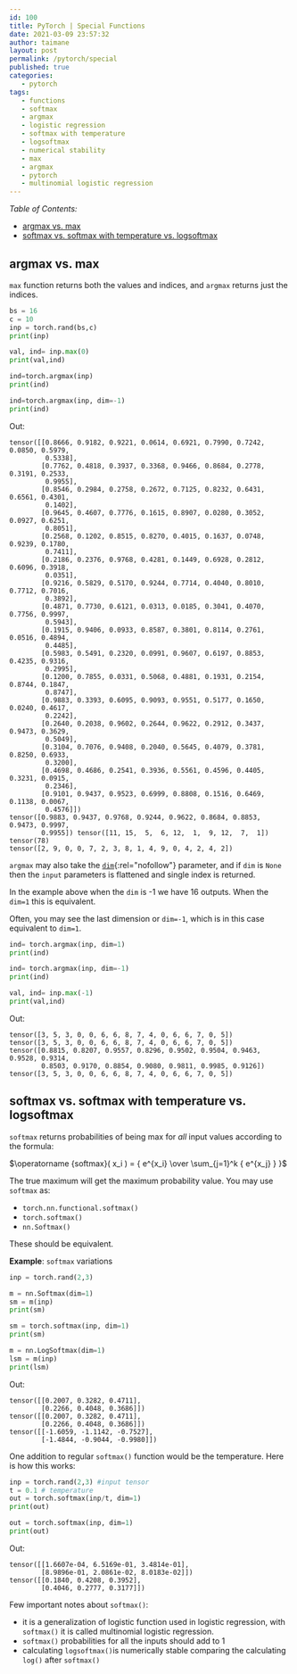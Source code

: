 ```yaml
---
id: 100
title: PyTorch | Special Functions
date: 2021-03-09 23:57:32
author: taimane
layout: post
permalink: /pytorch/special
published: true
categories:
   - pytorch
tags:
   - functions
   - softmax
   - argmax
   - logistic regression
   - softmax with temperature
   - logsoftmax
   - numerical stability
   - max
   - argmax
   - pytorch
   - multinomial logistic regression
---
```

<script type="text/x-mathjax-config">
    MathJax.Hub.Config({
      tex2jax: {
        skipTags: ['script', 'noscript', 'style', 'textarea', 'pre'],
        inlineMath: [['$','$']]
      }
    });
</script>
<script src="https://cdn.mathjax.org/mathjax/latest/MathJax.js?config=TeX-AMS-MML_HTMLorMML" type="text/javascript"></script>

_Table of Contents:_
- [argmax vs. max](#argmax-vs-max)
- [softmax vs. softmax with temperature vs. logsoftmax](#softmax-vs-softmax-with-temperature-vs-logsoftmax)


## argmax vs. max 

`max` function returns both the values and indices, and `argmax` returns just the indices.

```python
bs = 16
c = 10
inp = torch.rand(bs,c)
print(inp)

val, ind= inp.max(0)
print(val,ind)

ind=torch.argmax(inp)
print(ind)

ind=torch.argmax(inp, dim=-1)
print(ind)
```

Out:
```
tensor([[0.8666, 0.9182, 0.9221, 0.0614, 0.6921, 0.7990, 0.7242, 0.0850, 0.5979,
         0.5338],
        [0.7762, 0.4818, 0.3937, 0.3368, 0.9466, 0.8684, 0.2778, 0.3191, 0.2533,
         0.9955],
        [0.8546, 0.2984, 0.2758, 0.2672, 0.7125, 0.8232, 0.6431, 0.6561, 0.4301,
         0.1402],
        [0.9645, 0.4607, 0.7776, 0.1615, 0.8907, 0.0280, 0.3052, 0.0927, 0.6251,
         0.8051],
        [0.2568, 0.1202, 0.8515, 0.8270, 0.4015, 0.1637, 0.0748, 0.9239, 0.1780,
         0.7411],
        [0.2186, 0.2376, 0.9768, 0.4281, 0.1449, 0.6928, 0.2812, 0.6096, 0.3918,
         0.0351],
        [0.9216, 0.5829, 0.5170, 0.9244, 0.7714, 0.4040, 0.8010, 0.7712, 0.7016,
         0.3892],
        [0.4871, 0.7730, 0.6121, 0.0313, 0.0185, 0.3041, 0.4070, 0.7756, 0.9997,
         0.5943],
        [0.1915, 0.9406, 0.0933, 0.8587, 0.3801, 0.8114, 0.2761, 0.0516, 0.4894,
         0.4485],
        [0.5983, 0.5491, 0.2320, 0.0991, 0.9607, 0.6197, 0.8853, 0.4235, 0.9316,
         0.2995],
        [0.1200, 0.7855, 0.0331, 0.5068, 0.4881, 0.1931, 0.2154, 0.8744, 0.1847,
         0.8747],
        [0.9883, 0.3393, 0.6095, 0.9093, 0.9551, 0.5177, 0.1650, 0.0240, 0.4617,
         0.2242],
        [0.2640, 0.2038, 0.9602, 0.2644, 0.9622, 0.2912, 0.3437, 0.9473, 0.3629,
         0.5049],
        [0.3104, 0.7076, 0.9408, 0.2040, 0.5645, 0.4079, 0.3781, 0.8250, 0.6933,
         0.3200],
        [0.4698, 0.4686, 0.2541, 0.3936, 0.5561, 0.4596, 0.4405, 0.3231, 0.0915,
         0.2346],
        [0.9101, 0.9437, 0.9523, 0.6999, 0.8808, 0.1516, 0.6469, 0.1138, 0.0067,
         0.4576]])
tensor([0.9883, 0.9437, 0.9768, 0.9244, 0.9622, 0.8684, 0.8853, 0.9473, 0.9997,
        0.9955]) tensor([11, 15,  5,  6, 12,  1,  9, 12,  7,  1])
tensor(78)
tensor([2, 9, 0, 0, 7, 2, 3, 8, 1, 4, 9, 0, 4, 2, 4, 2])
```

`argmax` may also take the [`dim`](https://pytorch.org/docs/stable/generated/torch.argmax.html){:rel="nofollow"} parameter, and if `dim` is `None` then the `input` parameters is flattened and single index is returned.

In the example above when the `dim` is -1 we have 16 outputs. When the `dim=1` this is equivalent.

Often, you may see the last dimension or `dim=-1`, which is in this case equivalent to `dim=1`.

```python
ind= torch.argmax(inp, dim=1)
print(ind)

ind= torch.argmax(inp, dim=-1)
print(ind)

val, ind= inp.max(-1)
print(val,ind)
```
Out:
```
tensor([3, 5, 3, 0, 0, 6, 6, 8, 7, 4, 0, 6, 6, 7, 0, 5])
tensor([3, 5, 3, 0, 0, 6, 6, 8, 7, 4, 0, 6, 6, 7, 0, 5])
tensor([0.8815, 0.8207, 0.9557, 0.8296, 0.9502, 0.9504, 0.9463, 0.9528, 0.9314,
        0.8503, 0.9170, 0.8854, 0.9080, 0.9811, 0.9985, 0.9126]) tensor([3, 5, 3, 0, 0, 6, 6, 8, 7, 4, 0, 6, 6, 7, 0, 5])
```

## softmax vs. softmax with temperature vs. logsoftmax

`softmax` returns probabilities of being max for *all* input values according to the formula:

$\operatorname {softmax}( x_i ) =  {     e^{x_i} \over \sum_{j=1}^k { e^{x_j} } }$

The true maximum will get the maximum probability value. You may use `softmax` as:

* `torch.nn.functional.softmax()` 
* `torch.softmax()` 
* `nn.Softmax()`

These should be equivalent.

**Example**: `softmax` variations

```python
inp = torch.rand(2,3)

m = nn.Softmax(dim=1)
sm = m(inp)
print(sm)

sm = torch.softmax(inp, dim=1) 
print(sm)

m = nn.LogSoftmax(dim=1)
lsm = m(inp)
print(lsm)
```

Out:
```
tensor([[0.2007, 0.3282, 0.4711],
        [0.2266, 0.4048, 0.3686]])
tensor([[0.2007, 0.3282, 0.4711],
        [0.2266, 0.4048, 0.3686]])
tensor([[-1.6059, -1.1142, -0.7527],
        [-1.4844, -0.9044, -0.9980]])
```

One addition to regular `softmax()` function would be the temperature.
Here is how this works:

```python
inp = torch.rand(2,3) #input tensor
t = 0.1 # temperature
out = torch.softmax(inp/t, dim=1)
print(out)

out = torch.softmax(inp, dim=1)
print(out)
```

Out:
```
tensor([[1.6607e-04, 6.5169e-01, 3.4814e-01],
        [8.9896e-01, 2.0861e-02, 8.0183e-02]])
tensor([[0.1840, 0.4208, 0.3952],
        [0.4046, 0.2777, 0.3177]])
```


Few important notes about `softmax()`:

* it is a generalization of logistic function used in logistic regression, with `softmax()` it is called  multinomial logistic regression.
* `softmax()` probabilities for all the inputs should add to 1
* calculating `logsoftmax()`is numerically stable comparing the calculating `log()` after `softmax()`

